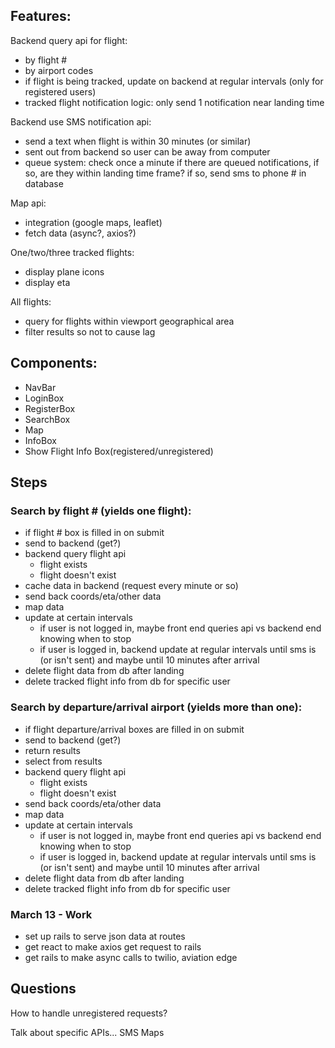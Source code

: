 ## Features:
Backend query api for flight:
  - by flight #
  - by airport codes
  - if flight is being tracked, update on backend at regular intervals (only for registered users)
  - tracked flight notification logic: only send 1 notification near landing time

Backend use SMS notification api:
  - send a text when flight is within 30 minutes (or similar)
  - sent out from backend so user can be away from computer
  - queue system: check once a minute if there are queued notifications, if so, are they within landing time frame? if so, send sms to phone # in database

Map api:
  - integration (google maps, leaflet)
  - fetch data (async?, axios?)

One/two/three tracked flights:
  - display plane icons
  - display eta

All flights:
  - query for flights within viewport geographical area
  - filter results so not to cause lag



## Components:
- NavBar
- LoginBox
- RegisterBox
- SearchBox
- Map
- InfoBox
- Show Flight Info Box(registered/unregistered)


## Steps

### Search by flight # (yields one flight):
- if flight # box is filled in on submit
- send to backend (get?)
- backend query flight api
  - flight exists
  - flight doesn't exist
- cache data in backend (request every minute or so)
- send back coords/eta/other data
- map data
- update at certain intervals
  - if user is not logged in, maybe front end queries api vs backend end knowing when to stop
  - if user is logged in, backend update at regular intervals until sms is (or isn't sent) and maybe until 10 minutes after arrival
- delete flight data from db after landing
- delete tracked flight info from db for specific user

### Search by departure/arrival airport (yields more than one):
- if flight departure/arrival boxes are filled in on submit
- send to backend (get?)
- return results
- select from results
- backend query flight api
  - flight exists
  - flight doesn't exist
- send back coords/eta/other data
- map data
- update at certain intervals 
  - if user is not logged in, maybe front end queries api vs backend end knowing when to stop
  - if user is logged in, backend update at regular intervals until sms is (or isn't sent) and maybe until 10 minutes after arrival
- delete flight data from db after landing
- delete tracked flight info from db for specific user


### March 13 - Work
- set up rails to serve json data at routes
- get react to make axios get request to rails
- get rails to make async calls to twilio, aviation edge


## Questions
How to handle unregistered requests?

Talk about specific APIs...
SMS
Maps